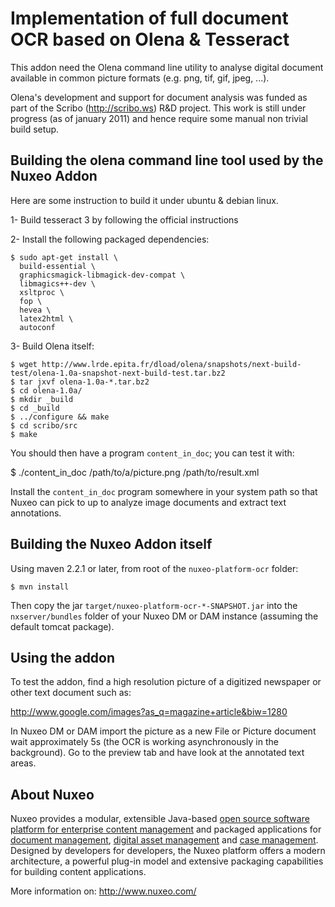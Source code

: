 # Implementation of full document OCR based on Olena & Tesseract

This addon need the Olena command line utility to analyse digital document
available in common picture formats (e.g. png, tif, gif, jpeg, ...).

Olena's development and support for document analysis was funded as part of the
Scribo (http://scribo.ws) R&D project. This work is still under progress (as of
january 2011) and hence require some manual non trivial build setup.


## Building the olena command line tool used by the Nuxeo Addon

Here are some instruction to build it under ubuntu & debian linux.

1- Build tesseract 3 by following the official instructions

2- Install the following packaged dependencies:

    $ sudo apt-get install \
      build-essential \
      graphicsmagick-libmagick-dev-compat \
      libmagics++-dev \
      xsltproc \
      fop \
      hevea \
      latex2html \
      autoconf

3- Build Olena itself:

    $ wget http://www.lrde.epita.fr/dload/olena/snapshots/next-build-test/olena-1.0a-snapshot-next-build-test.tar.bz2
    $ tar jxvf olena-1.0a-*.tar.bz2
    $ cd olena-1.0a/
    $ mkdir _build
    $ cd _build
    $ ../configure && make
    $ cd scribo/src
    $ make

You should then have a program `content_in_doc`; you can test it with:

  $ ./content_in_doc /path/to/a/picture.png /path/to/result.xml

Install the `content_in_doc` program somewhere in your system path so
that Nuxeo can pick to up to analyze image documents and extract text
annotations.


## Building the Nuxeo Addon itself

Using maven 2.2.1 or later, from root of the `nuxeo-platform-ocr` folder:

    $ mvn install

Then copy the jar `target/nuxeo-platform-ocr-*-SNAPSHOT.jar` into the
`nxserver/bundles` folder of your Nuxeo DM or DAM instance (assuming the default
tomcat package).

## Using the addon

To test the addon, find a high resolution picture of a digitized newspaper or
other text document such as:

  http://www.google.com/images?as_q=magazine+article&biw=1280

In Nuxeo DM or DAM import the picture as a new File or Picture
document wait approximately 5s (the OCR is working asynchronously in
the background). Go to the preview tab and have look at the annotated
text areas.

## About Nuxeo

Nuxeo provides a modular, extensible Java-based
[open source software platform for enterprise content
management](http://www.nuxeo.com/en/products/ep)
and packaged applications for [document
management](http://www.nuxeo.com/en/products/document-management),
[digital asset management](http://www.nuxeo.com/en/products/dam) and [case
management](http://www.nuxeo.com/en/products/case-management). Designed
by developers for developers, the Nuxeo platform offers a modern
architecture, a powerful plug-in model and extensive packaging
capabilities for building content applications.

More information on: <http://www.nuxeo.com/>
